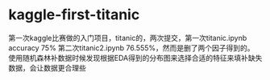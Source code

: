 # kaggle-first-titanic
第一次kaggle比赛做的入门项目，titanic的，两次提交，第一次titanic.ipynb accuracy 75% 第二次titanic2.ipynb 76.555%，然而是删了两个因子得到的。
使用随机森林补数据时候发现根据EDA得到的分布图来选择合适的特征来填补缺失数据，会让数据更合理些
